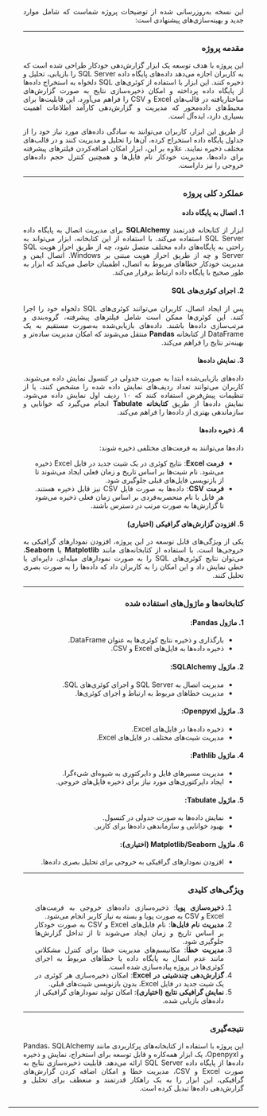 <section style="direction: rtl; text-align: justify; margin: 30px;">

این نسخه به‌روزرسانی شده از توضیحات پروژه شماست که شامل موارد جدید و بهینه‌سازی‌های پیشنهادی است:

---

### مقدمه پروژه

این پروژه با هدف توسعه یک ابزار گزارش‌دهی خودکار طراحی شده است که به کاربران اجازه می‌دهد داده‌های پایگاه داده SQL Server را بازیابی، تحلیل و ذخیره کنند. این ابزار با استفاده از کوئری‌های SQL دلخواه به استخراج داده‌ها از پایگاه داده پرداخته و امکان ذخیره‌سازی نتایج به صورت گزارش‌های ساختاریافته در قالب‌های Excel و CSV را فراهم می‌آورد. این قابلیت‌ها برای محیط‌های داده‌محور که مدیریت و گزارش‌دهی کارآمد اطلاعات اهمیت بسیاری دارد، ایده‌آل است.

از طریق این ابزار، کاربران می‌توانند به سادگی داده‌های مورد نیاز خود را از جداول پایگاه داده استخراج کرده، آن‌ها را تحلیل و مدیریت کنند و در قالب‌های مختلف ذخیره نمایند. علاوه بر این، ابزار امکان اضافه‌کردن فیلترهای پیشرفته برای داده‌ها، مدیریت خودکار نام فایل‌ها و همچنین کنترل حجم داده‌های خروجی را نیز داراست.

---

### عملکرد کلی پروژه

#### 1. **اتصال به پایگاه داده**
   ابزار از کتابخانه قدرتمند **SQLAlchemy** برای مدیریت اتصال به پایگاه داده SQL Server استفاده می‌کند. با استفاده از این کتابخانه، ابزار می‌تواند به راحتی به پایگاه‌های داده مختلف متصل شود، چه از طریق احراز هویت SQL Server و چه از طریق احراز هویت مبتنی بر Windows. اتصال ایمن و مدیریت خودکار خطاهای مربوط به اتصال، اطمینان حاصل می‌کند که ابزار به طور صحیح با پایگاه داده ارتباط برقرار می‌کند.

#### 2. **اجرای کوئری‌های SQL**
   پس از ایجاد اتصال، کاربران می‌توانند کوئری‌های SQL دلخواه خود را اجرا کنند. این کوئری‌ها ممکن است شامل فیلترهای پیشرفته، گروه‌بندی و مرتب‌سازی داده‌ها باشند. داده‌های بازیابی‌شده به‌صورت مستقیم به یک DataFrame از کتابخانه **Pandas** منتقل می‌شوند که امکان مدیریت ساده‌تر و بهینه‌تر نتایج را فراهم می‌کند.

#### 3. **نمایش داده‌ها**
   داده‌های بازیابی‌شده ابتدا به صورت جدولی در کنسول نمایش داده می‌شوند. کاربران می‌توانند تعداد ردیف‌های نمایش داده شده را مشخص کنند، یا از تنظیمات پیش‌فرض استفاده کنند که ۱۰ ردیف اول نمایش داده می‌شود. نمایش داده‌ها از طریق **کتابخانه Tabulate** انجام می‌گیرد که خوانایی و سازماندهی بهتری از داده‌ها را فراهم می‌کند.

#### 4. **ذخیره داده‌ها**
   داده‌ها می‌توانند به فرمت‌های مختلفی ذخیره شوند:
   - **فرمت Excel**: نتایج کوئری در یک شیت جدید در فایل Excel ذخیره می‌شود. نام شیت‌ها بر اساس تاریخ و زمان فعلی ایجاد می‌شوند تا از بازنویسی فایل‌های قبلی جلوگیری شود.
   - **فرمت CSV**: داده‌ها به صورت فایل CSV نیز قابل ذخیره هستند. هر فایل با نام منحصربه‌فردی بر اساس زمان فعلی ذخیره می‌شود تا گزارش‌ها به صورت مرتب در دسترس باشند.

#### 5. **افزودن گزارش‌های گرافیکی (اختیاری)**
   یکی از ویژگی‌های قابل توسعه در این پروژه، افزودن نمودارهای گرافیکی به خروجی‌ها است. با استفاده از کتابخانه‌های مانند **Matplotlib** یا **Seaborn**، می‌توان نتایج کوئری‌های SQL را به صورت نمودارهای میله‌ای، دایره‌ای یا خطی نمایش داد و این امکان را به کاربران داد که داده‌ها را به صورت بصری تحلیل کنند.

---

### کتابخانه‌ها و ماژول‌های استفاده شده

#### 1. **ماژول Pandas**:
   - بارگذاری و ذخیره نتایج کوئری‌ها به عنوان DataFrame.
   - ذخیره داده‌ها به فایل‌های Excel و CSV.

#### 2. **ماژول SQLAlchemy**:
   - مدیریت اتصال به SQL Server و اجرای کوئری‌های SQL.
   - مدیریت خطاهای مربوط به ارتباط و اجرای کوئری‌ها.

#### 3. **ماژول Openpyxl**:
   - ذخیره داده‌ها در فایل‌های Excel.
   - مدیریت شیت‌های مختلف در فایل‌های Excel.

#### 4. **ماژول Pathlib**:
   - مدیریت مسیرهای فایل و دایرکتوری به شیوه‌ای شیءگرا.
   - ایجاد دایرکتوری‌های مورد نیاز برای ذخیره فایل‌های خروجی.

#### 5. **ماژول Tabulate**:
   - نمایش داده‌ها به صورت جدولی در کنسول.
   - بهبود خوانایی و سازماندهی داده‌ها برای کاربر.

#### 6. **ماژول Matplotlib/Seaborn** (اختیاری):
   - افزودن نمودارهای گرافیکی به خروجی برای تحلیل بصری داده‌ها.

---

### ویژگی‌های کلیدی

1. **ذخیره‌سازی پویا**: ذخیره‌سازی داده‌های خروجی به فرمت‌های Excel و CSV به صورت پویا و بسته به نیاز کاربر انجام می‌شود.
2. **مدیریت نام فایل‌ها**: نام فایل‌های Excel و CSV به صورت خودکار بر اساس تاریخ و زمان ایجاد می‌شوند تا از تداخل گزارش‌ها جلوگیری شود.
3. **مدیریت خطا**: مکانیسم‌های مدیریت خطا برای کنترل مشکلاتی مانند عدم اتصال به پایگاه داده یا خطاهای مربوط به اجرای کوئری‌ها در پروژه پیاده‌سازی شده است.
4. **گزارش‌دهی چندشیتی در Excel**: امکان ذخیره‌سازی هر کوئری در یک شیت جدید در فایل Excel، بدون بازنویسی شیت‌های قبلی.
5. **نمایش گرافیکی نتایج (اختیاری)**: امکان تولید نمودارهای گرافیکی از داده‌های بازیابی شده.

---

### نتیجه‌گیری

این پروژه با استفاده از کتابخانه‌های پرکاربردی مانند Pandas، SQLAlchemy و Openpyxl، یک ابزار همه‌کاره و قابل توسعه برای استخراج، نمایش و ذخیره داده‌ها از پایگاه داده SQL Server ارائه می‌دهد. قابلیت ذخیره‌سازی نتایج به صورت Excel و CSV، مدیریت خطا و امکان اضافه کردن گزارش‌های گرافیکی، این ابزار را به یک راهکار قدرتمند و منعطف برای تحلیل و گزارش‌دهی داده‌ها تبدیل کرده است.

</section>

***
